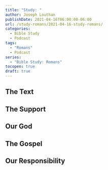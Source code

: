 ```yaml
---
title: "Study: "
author: Joseph Louthan
publishDate: 2021-04-16T06:00:00-06:00
url: /study-romans/2021-04-16-study-romans/
categories:
  - Bible Study
  - Podcast
tags:
  - "Romans"
  - Podcast
series:
  - "Bible Study: Romans"
tocopen: true
draft: true
---
```

## The Text

## The Support

## Our God

## The Gospel

## Our Responsibility

